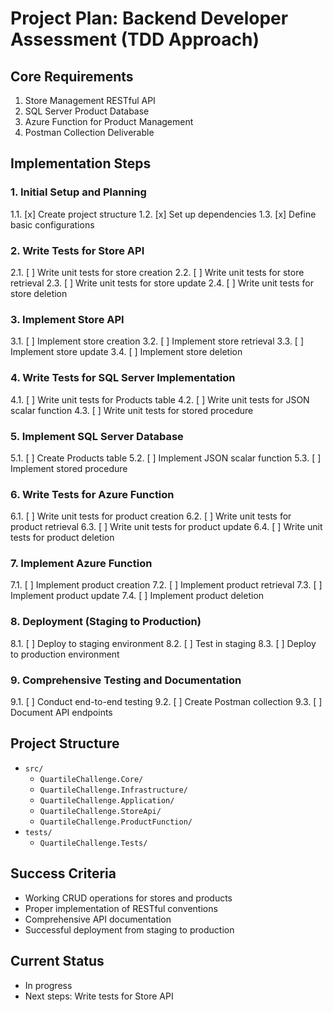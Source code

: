 # Project Plan: Backend Developer Assessment (TDD Approach)

## Core Requirements
1. Store Management RESTful API
2. SQL Server Product Database
3. Azure Function for Product Management
4. Postman Collection Deliverable

## Implementation Steps

### 1. Initial Setup and Planning
1.1. [x] Create project structure
1.2. [x] Set up dependencies
1.3. [x] Define basic configurations

### 2. Write Tests for Store API
2.1. [ ] Write unit tests for store creation
2.2. [ ] Write unit tests for store retrieval
2.3. [ ] Write unit tests for store update
2.4. [ ] Write unit tests for store deletion

### 3. Implement Store API
3.1. [ ] Implement store creation
3.2. [ ] Implement store retrieval
3.3. [ ] Implement store update
3.4. [ ] Implement store deletion

### 4. Write Tests for SQL Server Implementation
4.1. [ ] Write unit tests for Products table
4.2. [ ] Write unit tests for JSON scalar function
4.3. [ ] Write unit tests for stored procedure

### 5. Implement SQL Server Database
5.1. [ ] Create Products table
5.2. [ ] Implement JSON scalar function
5.3. [ ] Implement stored procedure

### 6. Write Tests for Azure Function
6.1. [ ] Write unit tests for product creation
6.2. [ ] Write unit tests for product retrieval
6.3. [ ] Write unit tests for product update
6.4. [ ] Write unit tests for product deletion

### 7. Implement Azure Function
7.1. [ ] Implement product creation
7.2. [ ] Implement product retrieval
7.3. [ ] Implement product update
7.4. [ ] Implement product deletion

### 8. Deployment (Staging to Production)
8.1. [ ] Deploy to staging environment
8.2. [ ] Test in staging
8.3. [ ] Deploy to production environment

### 9. Comprehensive Testing and Documentation
9.1. [ ] Conduct end-to-end testing
9.2. [ ] Create Postman collection
9.3. [ ] Document API endpoints

## Project Structure
- `src/`
  - `QuartileChallenge.Core/`
  - `QuartileChallenge.Infrastructure/`
  - `QuartileChallenge.Application/`
  - `QuartileChallenge.StoreApi/`
  - `QuartileChallenge.ProductFunction/`
- `tests/`
  - `QuartileChallenge.Tests/`

## Success Criteria
- Working CRUD operations for stores and products
- Proper implementation of RESTful conventions
- Comprehensive API documentation
- Successful deployment from staging to production

## Current Status
- In progress
- Next steps: Write tests for Store API 